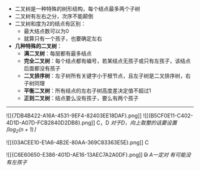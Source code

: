 
- 二叉树是一种特殊的树形结构，每个结点最多两个子树
- 二叉树有左右之分，次序不能颠倒
- 二叉树和度为2的结点有区别：
	- 最大结点数可以为0
	- 就算只有一个孩子，也要确定左右
- **几种特殊的二叉树**：
	- **满二叉树**：每层都有最多结点
	- **完全二叉树**：每个结点都有编号，若某结点无孩子或只有左孩子，该结点后面都没有孩子
	- **二叉排序树**：左子树所有关键字小于根节点，且左子树是二叉排序树，右子树同理
	- **平衡二叉树**：所有结点的左右子树高度差决定值不超过1
	- **正则二叉树**：结点要么没有孩子，要么有两个孩子

------
![[{7DB4B422-A16A-4531-9EF4-82403EE18DAF}.png]]
![[{B5CF0E11-C402-4D1D-A07D-FCB2840D2DB8}.png]]
C，D
*对于D，向上取整的话要设置$\lceil \log_2(n+1) \rceil$*

![[{03ACEE10-E1A6-4B2E-80AA-369C83363E5E}.png]]
C

![[{C6E60650-E386-401D-AE16-13AEC7A2A0DF}.png]]
~~D~~
*A一定对*
*有可能没有左孩子*


